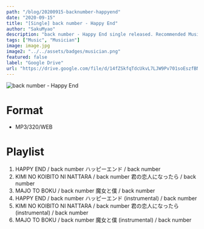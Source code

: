 ```yaml
---
path: "/blog/20200915-backnumber-happyend"
date: "2020-09-15"
title: "[Single] back number - Happy End"
author: "SakuMyao"
description: "back number - Happy End single released. Recommended Music!"
tags: ["Music", "Musician"]
image: image.jpg
image2: "../../assets/badges/musician.png"
featured: false
label: "Google Drive"
url: "https://drive.google.com/file/d/14fZSkfqTdcUkvL7LJW9Pv701soEszfBN/view?usp=sharing"
---
```


![back number - Happy End](./image.jpg)

# Format

- MP3/320/WEB

# Playlist

1. HAPPY END / back number
   ハッピーエンド / back number
2. KIMI NO KOIBITO NI NATTARA / back number
   君の恋人になったら / back number
3. MAJO TO BOKU / back number
   魔女と僕 / back number
4. HAPPY END / back number
   ハッピーエンド (instrumental) / back number
5. KIMI NO KOIBITO NI NATTARA / back number
   君の恋人になったら (instrumental) / back number
6. MAJO TO BOKU / back number
   魔女と僕 (instrumental) / back number
